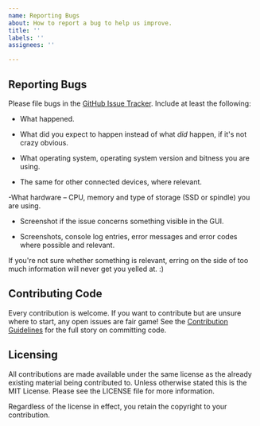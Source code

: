 ```yaml
---
name: Reporting Bugs
about: How to report a bug to help us improve.
title: ''
labels: ''
assignees: ''

---
```


## Reporting Bugs

Please file bugs in the [GitHub Issue
Tracker](https://github.com/syncthing/syncthing/issues). Include at
least the following:

 - What happened.

 - What did you expect to happen instead of what *did* happen, if it's
   not crazy obvious.

 - What operating system, operating system version and bitness you are using. 

 - The same for other connected devices, where relevant.

 -What hardware – CPU, memory and type of storage (SSD or spindle) you are using.

 - Screenshot if the issue concerns something visible in the GUI.

- Screenshots, console log entries, error messages and error codes where possible and relevant.

If you're not sure whether something is relevant, erring on the side of
too much information will never get you yelled at. :)

## Contributing Code

Every contribution is welcome. If you want to contribute but are unsure
where to start, any open issues are fair game! See the [Contribution
Guidelines](https://docs.syncthing.net/dev/contributing.html) for the full
story on committing code.

## Licensing

All contributions are made available under the same license as the already
existing material being contributed to. Unless
otherwise stated this is the MIT License. Please see the LICENSE file for more information.

Regardless of the license in effect, you retain the copyright to your
contribution.
